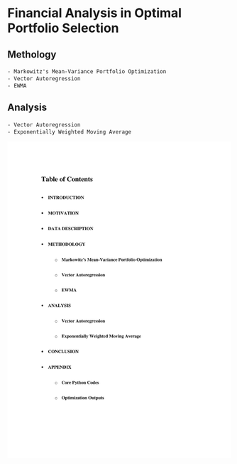 # Financial Analysis in Optimal Portfolio Selection
## Methology
	- Markowitz's Mean-Variance Portfolio Optimization	
	- Vector Autoregression	
	- EWMA


## Analysis
	- Vector Autoregression	
	- Exponentially Weighted Moving Average	



![main](https://github.com/Qualia061/Data-Science-Projects/blob/master/Financial%20Data%20Analysis/pics/STAT6013%20Project_final-02.jpg)
 
    
    
      
        
         
       
    
    
      
  
  
 
 
 
 
